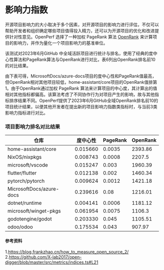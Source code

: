 # 影响力指数
开源项目影响力的大小取决于多个因素，对开源项目的影响力进行评估，不仅可以帮助开发者和组织确定哪些项目值得投入精力，还可以为开源项目的优化和改进提供针对性意见。OpenPerf 选择了一种加权 PageRank 算法 [OpenRank](https://blog.frankzhao.cn/how_to_measure_open_source_2/) 来计算项目的影响力，并作为量化一个项目影响力的基准单位。

该测试对2023年6月GitHub 中全域活跃项目进行统计与排名，使用了经典的度中心性算法和PageRank算法与OpenRank进行对比，表6列出OpenRank排名前10的对比结果。

由下表可得，MicrosoftDocs/azure-docs项目的度中心性和PageRank值最高，但OpenRank相对其他项目较低，home-assistant/core项目的OpenRank值排第1。由于OpenRank通过加权 PageRank 算法来计算项目的中心度，其计算出的值相对其他指标都偏高。该算法考虑了不同协作行为对项目产生的影响，故与其他指标排序结果不同。OpenPerf提供了2023年6月GitHub全域OpenRank排名前10的项目统计结果，以便其他开发者在提出新的项目影响力指数类指标时，与当前3类影响力指标进行对比。


### 项目影响力排名对比结果
|仓库|度中心性|PageRank|OpenRank|
|  ----  | ----  | ----  | ----  |
|home-assistant/core|0.015660|0.0035|2393.86
|NixOS/nixpkgs|0.008743|0.0008|2207.5
|microsoft/vscode|0.015247|0.003|1960.39
|flutter/flutter|0.012138|0.002|1460.34
|pytorch/pytorch|0.009624|0.0012|1421.18
|MicrosoftDocs/azure-docs|0.239616|0.08|1216.01
|dotnet/runtime|0.004141|0.0006|1181.12
|microsoft/winget-pkgs|0.061954|0.0075|1106.3
|godotengine/godot|0.203330|0.045|1105.51
|odoo/odoo|0.175534|0.043|907.97

#### 参考资料
1.https://blog.frankzhao.cn/how_to_measure_open_source_2/  
2.https://github.com/X-lab2017/open-digger/blob/master/src/metrics/indices.ts#L21